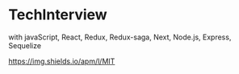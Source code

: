 # TechInterview
with javaScript, React, Redux, Redux-saga, Next, Node.js, Express, Sequelize

https://img.shields.io/apm/l/MIT
  

